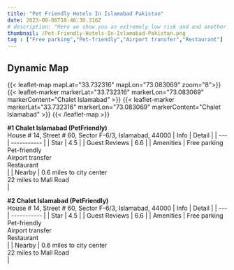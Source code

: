 ```yaml
---
title: "Pet Friendly Hotels In Islamabad Pakistan"
date: 2023-08-06T18:46:30.316Z
# description: "Here we show you an extremely low risk and and another medium risk approach to earn passive income "
thumbnail: /Pet-Friendly-Hotels-In-Islamabad-Pakistan.png
tag : ["Free parking","Pet-friendly","Airport transfer","Restaurant"]
---
```


## Dynamic Map
{{< leaflet-map  mapLat="33.732316" mapLon="73.083069" zoom="8">}}
    {{< leaflet-marker markerLat="33.732316" markerLon="73.083069" markerContent="Chalet Islamabad" >}}
    {{< leaflet-marker markerLat="33.732316" markerLon="73.083069" markerContent="Chalet Islamabad" >}}
{{< /leaflet-map >}}


**#1 Chalet Islamabad (PetFriendly)**<br>House # 14, Street # 60, Sector F-6/3, Islamabad, 44000
| Info | Detail |
| --- | ----------- |
| Star | 4.5 |
| Guest Reviews | 6.6 |
| Amenities | Free parking<br>Pet-friendly<br>Airport transfer<br>Restaurant<br> |
| Nearby | 0.6 miles to city center<br>22 miles to Mall Road<br> |

**#2 Chalet Islamabad (PetFriendly)**<br>House # 14, Street # 60, Sector F-6/3, Islamabad, 44000
| Info | Detail |
| --- | ----------- |
| Star | 4.5 |
| Guest Reviews | 6.6 |
| Amenities | Free parking<br>Pet-friendly<br>Airport transfer<br>Restaurant<br> |
| Nearby | 0.6 miles to city center<br>22 miles to Mall Road<br> |

